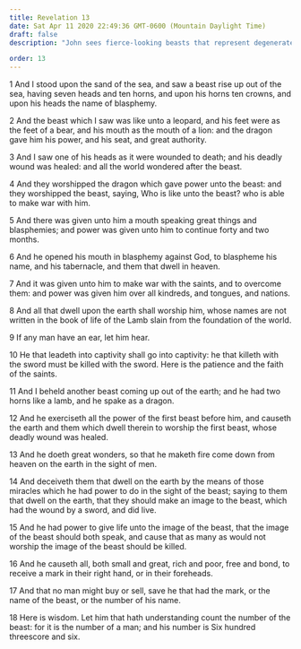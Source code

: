 ```yaml
---
title: Revelation 13
date: Sat Apr 11 2020 22:49:36 GMT-0600 (Mountain Daylight Time)
draft: false
description: "John sees fierce-looking beasts that represent degenerate earthly kingdoms controlled by Satan—The devil works miracles and deceives men."

order: 13
---
```

    
1 And I stood upon the sand of the sea, and saw a beast rise up out of the sea, having seven heads and ten horns, and upon his horns ten crowns, and upon his heads the name of blasphemy.

2 And the beast which I saw was like unto a leopard, and his feet were as the feet of a bear, and his mouth as the mouth of a lion: and the dragon gave him his power, and his seat, and great authority.

3 And I saw one of his heads as it were wounded to death; and his deadly wound was healed: and all the world wondered after the beast.

4 And they worshipped the dragon which gave power unto the beast: and they worshipped the beast, saying, Who is like unto the beast? who is able to make war with him.

5 And there was given unto him a mouth speaking great things and blasphemies; and power was given unto him to continue forty and two months.

6 And he opened his mouth in blasphemy against God, to blaspheme his name, and his tabernacle, and them that dwell in heaven.

7 And it was given unto him to make war with the saints, and to overcome them: and power was given him over all kindreds, and tongues, and nations.

8 And all that dwell upon the earth shall worship him, whose names are not written in the book of life of the Lamb slain from the foundation of the world.

9 If any man have an ear, let him hear.

10 He that leadeth into captivity shall go into captivity: he that killeth with the sword must be killed with the sword. Here is the patience and the faith of the saints.

11 And I beheld another beast coming up out of the earth; and he had two horns like a lamb, and he spake as a dragon.

12 And he exerciseth all the power of the first beast before him, and causeth the earth and them which dwell therein to worship the first beast, whose deadly wound was healed.

13 And he doeth great wonders, so that he maketh fire come down from heaven on the earth in the sight of men.

14 And deceiveth them that dwell on the earth by the means of those miracles which he had power to do in the sight of the beast; saying to them that dwell on the earth, that they should make an image to the beast, which had the wound by a sword, and did live.

15 And he had power to give life unto the image of the beast, that the image of the beast should both speak, and cause that as many as would not worship the image of the beast should be killed.

16 And he causeth all, both small and great, rich and poor, free and bond, to receive a mark in their right hand, or in their foreheads.

17 And that no man might buy or sell, save he that had the mark, or the name of the beast, or the number of his name.

18 Here is wisdom. Let him that hath understanding count the number of the beast: for it is the number of a man; and his number is Six hundred threescore and six.
